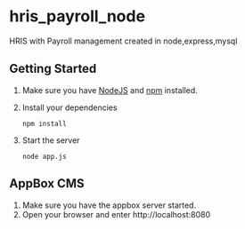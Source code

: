 # hris_payroll_node
HRIS with Payroll management created in node,express,mysql



## Getting Started

1. Make sure you have [NodeJS](https://nodejs.org/) and [npm](https://www.npmjs.com/) installed.

2. Install your dependencies

    ```
    npm install
    ```

3. Start the server

    ```
    node app.js
    ```


## AppBox CMS

1. Make sure you have the appbox server started.
2. Open your browser and enter http://localhost:8080
